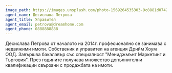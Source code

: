 ```yaml
---
image_path: https://images.unsplash.com/photo-1569264535303-9c8881d0742d?ixlib=rb-1.2.1&ixid=eyJhcHBfaWQiOjEyMDd9&auto=format&fit=crop&w=434&q=80
agent_name: Десислава Петрова
agent_title: Управител
agent_email: petrova@dreamhome.com
agent_phone: 0888888888
---
```


Десислава Петрова от началото на 2014г. професионално се занимава с недвижими имоти. Собственик и управител на агенция Дрийм Хоум ООД. Завършва бакалавър със специалност "Мениджмънт Маркетинг и Търговия". През годините получава множество допълнителни квалификации свързани с продажбата на имоти.

